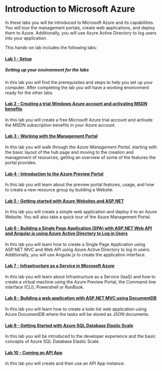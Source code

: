 ﻿# Introduction to Microsoft Azure #

In these labs you will be introduced to Microsoft Azure and its capabilities. You will tour the management portals, create web applications, and deploy them to Azure. Additionally, you will use Azure Active Directory to log users into your application.

This hands-on lab includes the following labs:

#### [Lab 1 - Setup](_setup) ####
##### Setting up your environment for the labs #####

In this lab you will find the prerequisites and steps to help you set up your computer. After completing the lab you will have a working environment ready for the other labs.

#### [Lab 2 - Creating a trial Windows Azure account and activating MSDN benefits](creating-azure-account-activating-msdn-benefits) ####

In this lab you will create a free Microsoft Azure trial account and activate the MSDN subscription benefits in your Azure account.

#### [Lab 3 - Working with the Management Portal](working-with-the-management-portal) ####

In this lab you will walk through the _Azure Management Portal_, starting with the basic layout of the hub page and moving to the creation and management of resources, getting an overview of some of the features the portal provides.

#### [Lab 4 - Introduction to the Azure Preview Portal](working-with-the-new-portal) ####

In this lab you will learn about the preview portal features, usage, and how to create a new resource group by building a Website.

#### [Lab 5 - Getting started with Azure Websites and ASP.NET](get-started-with-websites-and-asp-net) ####

In this lab you will create a simple web application and deploy it to an Azure Website. You will also take a quick tour of the Azure Management Portal.

#### [Lab 6 - Building a Single Page Application (SPA) with ASP.NET Web API and Angular.js using Azure Active Directory to Log in Users](build-single-page-app-with-webapi-and-angular) ####

In this lab you will learn how to create a Single Page Application using ASP.NET MVC and Web API using Azure Active Directory to log in users. Additionally, you will use Angular.js to create the application interface.

#### [Lab 7 - Infrastructure as a Service in Microsoft Azure](create-virtual-machine) ####

In this lab you will learn about Infrastructure as a Service (IaaS) and how to create a virtual machine using the Azure Preview Portal, the Command-line interface (CLI), Powershell or RunBook.

#### [Lab 8 - Building a web application with ASP.NET MVC using DocumentDB](build-web-app-using-documentdb) ####

In this lab you will learn how to create a todo list web application using Azure DocumentDB where the tasks will be stored as JSON documents.

#### [Lab 9 - Getting Started with Azure SQL Database Elastic Scale](sql-database) ####

In this lab you will be introduced to the developer experience and the basic concepts of Azure SQL Database Elastic Scale.

#### [Lab 10 - Coming an API App](consuming-api-app) ####

In this lab you will create and then use an API App instance.
